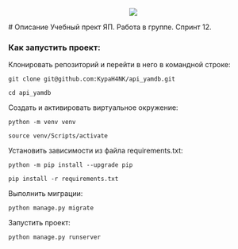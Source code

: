 <p align="center">
  <img src="[http://some_place.com/image.png](https://github.com/KypaH4NK/api_yamdb/assets/138603861/19b60d2f-203f-41aa-a33e-0a9817db2be0)" />
</p>
# Описание
Учебный прект ЯП. Работа в группе. Спринт 12.


### Как запустить проект:

Клонировать репозиторий и перейти в него в командной строке:

```
git clone git@github.com:KypaH4NK/api_yamdb.git
```

```
cd api_yamdb
```

Cоздать и активировать виртуальное окружение:

```
python -m venv venv
```

```
source venv/Scripts/activate
```

Установить зависимости из файла requirements.txt:

```
python -m pip install --upgrade pip
```

```
pip install -r requirements.txt
```

Выполнить миграции:

```
python manage.py migrate
```

Запустить проект:

```
python manage.py runserver
```
